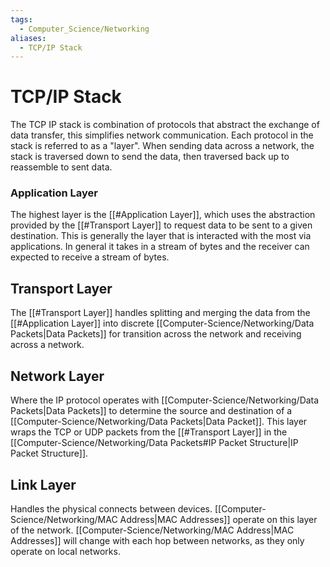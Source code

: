 ```yaml
---
tags:
  - Computer_Science/Networking
aliases:
  - TCP/IP Stack
---
```

# TCP/IP Stack
The TCP IP stack is combination of protocols that abstract the exchange of data transfer, this simplifies network communication. Each protocol in the stack is referred to as a "layer".
When sending data across a network, the stack is traversed down to send the data, then traversed back up to reassemble to sent data.

### Application Layer
The highest layer is the [[#Application Layer]], which uses the abstraction provided by the [[#Transport Layer]] to request data to be sent to a given destination.
This is generally the layer that is interacted with the most via applications. In general it takes in a stream of bytes and the receiver can expected to receive a stream of bytes.

## Transport Layer
The [[#Transport Layer]] handles splitting and merging the data from the [[#Application Layer]] into discrete [[Computer-Science/Networking/Data Packets|Data Packets]] for transition across the network and receiving across a network.

## Network Layer
Where the IP protocol operates with [[Computer-Science/Networking/Data Packets|Data Packets]] to determine the source and destination of a [[Computer-Science/Networking/Data Packets|Data Packet]].
This layer wraps the TCP or UDP packets from the [[#Transport Layer]] in the [[Computer-Science/Networking/Data Packets#IP Packet Structure|IP Packet Structure]].

## Link Layer
Handles the physical connects between devices. [[Computer-Science/Networking/MAC Address|MAC Addresses]] operate on this layer of the network.
[[Computer-Science/Networking/MAC Address|MAC Addresses]] will change with each hop between networks, as they only operate on local networks.
